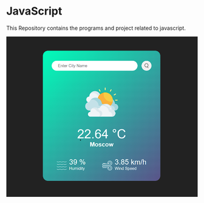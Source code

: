 # JavaScript
This Repository contains the programs and project related to javascript.

<img src="weatherapp.png">
